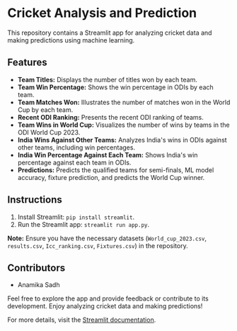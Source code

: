 # Cricket Analysis and Prediction

This repository contains a Streamlit app for analyzing cricket data and making predictions using machine learning.

## Features
- **Team Titles:** Displays the number of titles won by each team.
- **Team Win Percentage:** Shows the win percentage in ODIs by each team.
- **Team Matches Won:** Illustrates the number of matches won in the World Cup by each team.
- **Recent ODI Ranking:** Presents the recent ODI ranking of teams.
- **Team Wins in World Cup:** Visualizes the number of wins by teams in the ODI World Cup 2023.
- **India Wins Against Other Teams:** Analyzes India's wins in ODIs against other teams, including win percentages.
- **India Win Percentage Against Each Team:** Shows India's win percentage against each team in ODIs.
- **Predictions:** Predicts the qualified teams for semi-finals, ML model accuracy, fixture prediction, and predicts the World Cup winner.

## Instructions
1. Install Streamlit: `pip install streamlit`.
2. Run the Streamlit app: `streamlit run app.py`.

**Note:** Ensure you have the necessary datasets (`World_cup_2023.csv`, `results.csv`, `Icc_ranking.csv`, `Fixtures.csv`) in the repository.

## Contributors
- Anamika Sadh

Feel free to explore the app and provide feedback or contribute to its development. Enjoy analyzing cricket data and making predictions!

For more details, visit the [Streamlit documentation](https://streamlit.io/).
